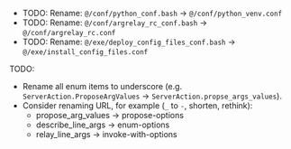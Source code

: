 
*   TODO: Rename: `@/conf/python_conf.bash` -> `@/conf/python_venv.conf`
*   TODO: Rename: `@/conf/argrelay_rc_conf.bash` -> `@/conf/argrelay_rc.conf`
*   TODO: Rename: `@/exe/deploy_config_files_conf.bash` -> `@/exe/install_config_files.conf`

TODO:
*   Rename all enum items to underscore (e.g. `ServerAction.ProposeArgValues` -> `ServerAction.propse_args_values`).
*   Consider renaming URL, for example (`_` to `-`, shorten, rethink):
    *   propose_arg_values -> propose-options
    *   describe_line_args -> enum-options
    *   relay_line_args -> invoke-with-options

